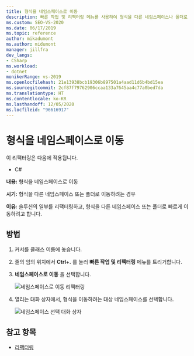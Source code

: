 ```yaml
---
title: 형식을 네임스페이스로 이동
description: 빠른 작업 및 리팩터링 메뉴를 사용하여 형식을 다른 네임스페이스나 폴더로 이동하는 방법을 알아봅니다.
ms.custom: SEO-VS-2020
ms.date: 06/17/2019
ms.topic: reference
author: mikadumont
ms.author: midumont
manager: jillfra
dev_langs:
- CSharp
ms.workload:
- dotnet
monikerRange: vs-2019
ms.openlocfilehash: 21e13938bcb19306b897501a4aad11d6b4bd15ea
ms.sourcegitcommit: 2cf87f79762906ccaa133a7645aa4c77a0bed7da
ms.translationtype: HT
ms.contentlocale: ko-KR
ms.lasthandoff: 12/05/2020
ms.locfileid: "96616917"
---
```

# <a name="move-type-to-namespace"></a>형식을 네임스페이스로 이동

이 리팩터링은 다음에 적용됩니다.

- C#

**내용:** 형식을 네임스페이스로 이동

**시기:** 형식을 다른 네임스페이스 또는 폴더로 이동하려는 경우 

**이유:** 솔루션의 일부를 리팩터링하고, 형식을 다른 네임스페이스 또는 폴더로 빠르게 이동하려고 합니다. 

## <a name="how-to"></a>방법

1. 커서를 클래스 이름에 놓습니다.
2. 줄의 임의 위치에서 **Ctrl**+**.** 를 눌러 **빠른 작업 및 리팩터링** 메뉴를 트리거합니다.
3. **네임스페이스로 이동** 을 선택합니다.

   ![네임스페이스로 이동 리팩터링](media/move-to-namespace.png)

4. 열리는 대화 상자에서, 형식을 이동하려는 대상 네임스페이스를 선택합니다. 

   ![네임스페이스 선택 대화 상자](media/select-target-namespace.png)

## <a name="see-also"></a>참고 항목

- [리팩터링](../refactoring-in-visual-studio.md)
